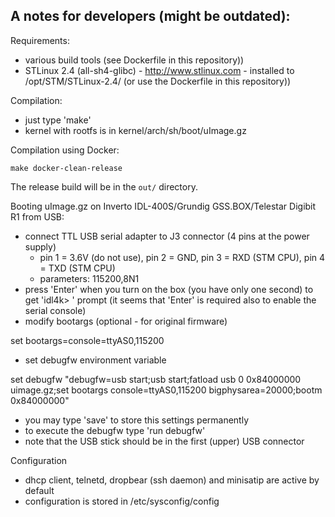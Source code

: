 A notes for developers (might be outdated):
-------------------------------------------

Requirements:

  - various build tools (see Dockerfile in this repository))
  - STLinux 2.4 (all-sh4-glibc) - http://www.stlinux.com - installed to /opt/STM/STLinux-2.4/ (or use the Dockerfile in this repository))

Compilation:

  - just type 'make'
  - kernel with rootfs is in kernel/arch/sh/boot/uImage.gz

Compilation using Docker:

  ```
  make docker-clean-release
  ```

The release build will be in the `out/` directory.

Booting uImage.gz on Inverto IDL-400S/Grundig GSS.BOX/Telestar Digibit R1 from USB:

  - connect TTL USB serial adapter to J3 connector (4 pins at the power supply)
    - pin 1 = 3.6V (do not use), pin 2 = GND, pin 3 = RXD (STM CPU), pin 4 = TXD (STM CPU)
    - parameters: 115200,8N1
  - press 'Enter' when you turn on the box (you have only one second) to get 'idl4k> ' prompt
    (it seems that 'Enter' is required also to enable the serial console)
  - modify bootargs (optional - for original firmware)

  set bootargs=console=ttyAS0,115200

  - set debugfw environment variable

  set debugfw "debugfw=usb start;usb start;fatload usb 0 0x84000000 uimage.gz;set bootargs console=ttyAS0,115200 bigphysarea=20000;bootm 0x84000000"

  - you may type 'save' to store this settings permanently
  - to execute the debugfw type 'run debugfw'
  - note that the USB stick should be in the first (upper) USB connector

Configuration

  - dhcp client, telnetd, dropbear (ssh daemon) and minisatip are active by default
  - configuration is stored in /etc/sysconfig/config

